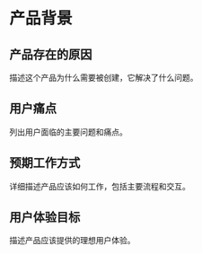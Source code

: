 # 产品背景

## 产品存在的原因

描述这个产品为什么需要被创建，它解决了什么问题。

## 用户痛点

列出用户面临的主要问题和痛点。

## 预期工作方式

详细描述产品应该如何工作，包括主要流程和交互。

## 用户体验目标

描述产品应该提供的理想用户体验。 